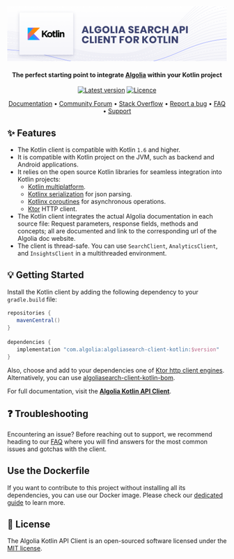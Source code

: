 <p align="center">
  <a href="https://www.algolia.com">
    <img alt="Algolia for Kotlin" src="https://raw.githubusercontent.com/algolia/algoliasearch-client-common/master/banners/kotlin.png" >
  </a>

<h4 align="center">The perfect starting point to integrate <a href="https://algolia.com" target="_blank">Algolia</a> within your Kotlin project</h4>

  <p align="center">
    <a href="https://search.maven.org/search?q=a:algoliasearch-client-kotlin"><img src="https://img.shields.io/maven-central/v/com.algolia/algoliasearch-client-kotlin?label=Download" alt="Latest version"></img></a>
    <a href="https://opensource.org/licenses/MIT"><img src="https://img.shields.io/badge/License-MIT-yellow.svg" alt="Licence"></img></a>
  </p>
</p>

<p align="center">
  <a href="https://www.algolia.com/doc/libraries/kotlin/" target="_blank">Documentation</a>  •
  <a href="https://discourse.algolia.com" target="_blank">Community Forum</a>  •
  <a href="http://stackoverflow.com/questions/tagged/algolia" target="_blank">Stack Overflow</a>  •
  <a href="https://github.com/algolia/algoliasearch-client-kotlin/issues" target="_blank">Report a bug</a>  •
  <a href="https://www.algolia.com/doc/api-client/troubleshooting/faq/kotlin/" target="_blank">FAQ</a>  •
  <a href="https://alg.li/support" target="_blank">Support</a>
</p>

## ✨ Features

- The Kotlin client is compatible with Kotlin `1.6` and higher.
- It is compatible with Kotlin project on the JVM, such as backend and Android applications.
- It relies on the open source Kotlin libraries for seamless integration into Kotlin projects:
    - [Kotlin multiplatform](https://kotlinlang.org/docs/reference/multiplatform.html).
    - [Kotlinx serialization](https://github.com/Kotlin/kotlinx.serialization) for json parsing.
    - [Kotlinx coroutines](https://github.com/Kotlin/kotlinx.coroutines) for asynchronous operations.
    - [Ktor](https://github.com/ktorio/ktor) HTTP client.
- The Kotlin client integrates the actual Algolia documentation in each source file: Request parameters, response fields, methods and concepts; all are documented and link to the corresponding url of the Algolia doc website.
- The client is thread-safe. You can use `SearchClient`, `AnalyticsClient`, and `InsightsClient` in a multithreaded environment.

## 💡 Getting Started

Install the Kotlin client by adding the following dependency to your `gradle.build` file:

  ```gradle
  repositories {
     mavenCentral()
  }
  
  dependencies {
     implementation "com.algolia:algoliasearch-client-kotlin:$version"
  }
  ```
Also, choose and add to your dependencies one of [Ktor http client engines](https://ktor.io/docs/http-client-engines.html).
Alternatively, you can use [algoliasearch-client-kotlin-bom](/client-bom).  

For full documentation, visit the **[Algolia Kotlin API Client](https://www.algolia.com/doc/libraries/kotlin/)**.

## ❓ Troubleshooting

Encountering an issue? Before reaching out to support, we recommend heading to our [FAQ](https://www.algolia.com/doc/api-client/troubleshooting/faq/kotlin/) where you will find answers for the most common issues and gotchas with the client.

## Use the Dockerfile

If you want to contribute to this project without installing all its dependencies, you can use our Docker image. Please check our [dedicated guide](DOCKER_README.md) to learn more.

## 📄 License

The Algolia Kotlin API Client is an open-sourced software licensed under the [MIT license](LICENSE).
